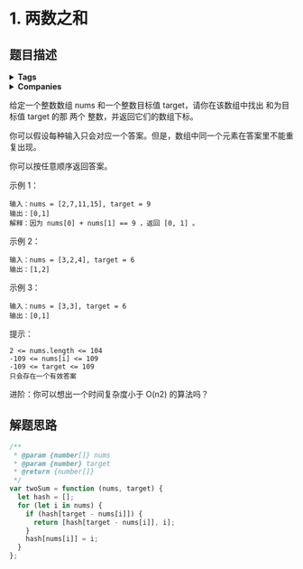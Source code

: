 # 1. 两数之和 <Badge type="tip" text="简单" />

## 题目描述

<details><summary><b>Tags</b></summary>
array | hash-table
</details>

<details><summary><b>Companies</b></summary>
adobe | airbnb | amazon | apple | bloomberg | dropbox | facebook | linkedin | microsoft | uber | yahoo | yelp
</details>

给定一个整数数组 nums 和一个整数目标值 target，请你在该数组中找出 和为目标值 target 的那 两个 整数，并返回它们的数组下标。

你可以假设每种输入只会对应一个答案。但是，数组中同一个元素在答案里不能重复出现。

你可以按任意顺序返回答案。

示例 1：

```
输入：nums = [2,7,11,15], target = 9
输出：[0,1]
解释：因为 nums[0] + nums[1] == 9 ，返回 [0, 1] 。
```

示例 2：

```
输入：nums = [3,2,4], target = 6
输出：[1,2]
```

示例 3：

```
输入：nums = [3,3], target = 6
输出：[0,1]
```

提示：

```
2 <= nums.length <= 104
-109 <= nums[i] <= 109
-109 <= target <= 109
只会存在一个有效答案
```

进阶：你可以想出一个时间复杂度小于 O(n2) 的算法吗？

## 解题思路

```js
/**
 * @param {number[]} nums
 * @param {number} target
 * @return {number[]}
 */
var twoSum = function (nums, target) {
  let hash = [];
  for (let i in nums) {
    if (hash[target - nums[i]]) {
      return [hash[target - nums[i]], i];
    }
    hash[nums[i]] = i;
  }
};
```
